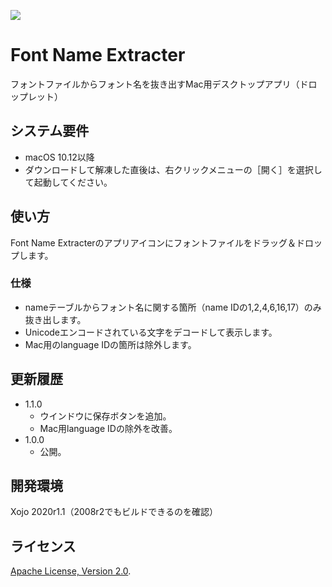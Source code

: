 ![](https://tama-san.com/icon/icon128_FontNameExtracter.png)

# Font Name Extracter
フォントファイルからフォント名を抜き出すMac用デスクトップアプリ（ドロップレット）

## システム要件
* macOS 10.12以降
* ダウンロードして解凍した直後は、右クリックメニューの［開く］を選択して起動してください。

## 使い方
Font Name Extracterのアプリアイコンにフォントファイルをドラッグ＆ドロップします。

### 仕様
* nameテーブルからフォント名に関する箇所（name IDの1,2,4,6,16,17）のみ抜き出します。
* Unicodeエンコードされている文字をデコードして表示します。
* Mac用のlanguage IDの箇所は除外します。

## 更新履歴
* 1.1.0
	* ウインドウに保存ボタンを追加。
	* Mac用language IDの除外を改善。
* 1.0.0
	* 公開。
	
## 開発環境
Xojo 2020r1.1（2008r2でもビルドできるのを確認）

## ライセンス
 [Apache License, Version 2.0](http://www.apache.org/licenses/LICENSE-2.0).
